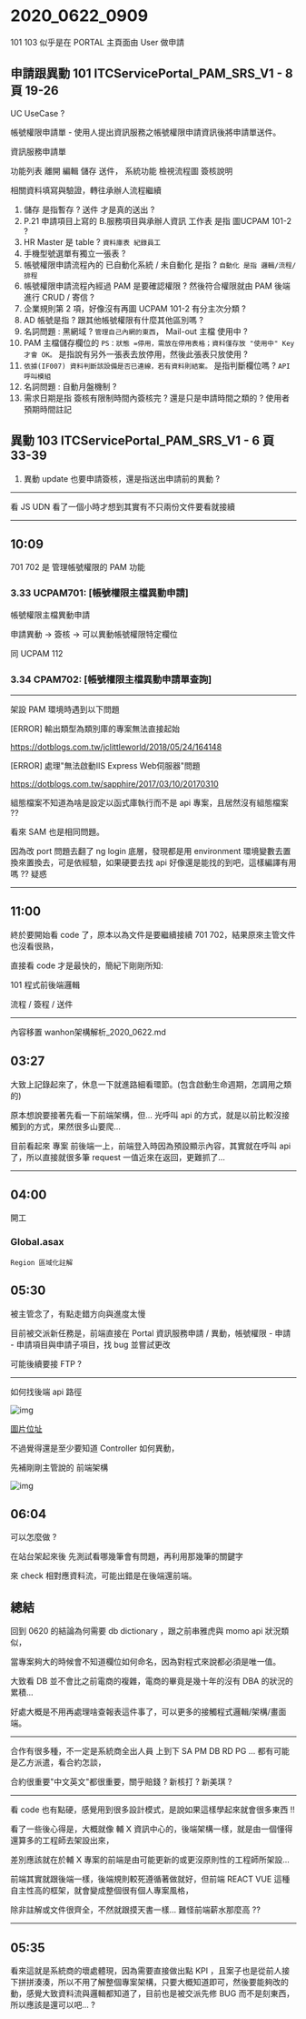 # 2020_0622_0909

101 103 似乎是在 PORTAL 主頁面由 User 做申請

## 申請跟異動 101 ITCServicePortal_PAM_SRS_V1 - 8 頁 19-26

UC UseCase ?

帳號權限申請單 - 使用人提出資訊服務之帳號權限申請資訊後將申請單送件。

資訊服務申請單

功能列表 離開 編輯 儲存 送件， 系統功能 檢視流程圖 簽核說明

相關資料填寫與驗證，轉往承辦人流程繼續

1. 儲存 是指暫存 ? 送件 才是真的送出 ?
2. P.21 申請項目上寫的 B.服務項目與承辦人資訊 工作表 是指 圖UCPAM 101-2 ?
3. HR Master 是 table ? `資料庫表 紀錄員工`
4. 手機型號選單有獨立一張表 ?
5. 帳號權限申請流程內的 已自動化系統 / 未自動化 是指 ? `自動化 是指 邏輯/流程/排程`
6. 帳號權限申請流程內經過 PAM 是要確認權限 ? 然後符合權限就由 PAM 後端進行 CRUD / 寄信 ?
7. 企業規則第 2 項，好像沒有再圖 UCPAM 101-2 有分主次分類 ?
8. AD 帳號是指 ? 跟其他帳號權限有什麼其他區別嗎 ?
9. 名詞問題 : 黑網域 ? `管理自己內網的東西`， Mail-out 主檔 使用中 ?
10. PAM 主檔儲存欄位的 `PS：狀態 =停用，需放在停用表格；資料僅存放 "使用中" Key 才會 OK。` 是指說有另外一張表去放停用，然後此張表只放使用 ?
11. `依據(IF007) 資料判斷該設備是否已連線，若有資料則結案。` 是指判斷欄位嗎 ? `API 呼叫模組`
12. 名詞問題 : 自動月盤機制 ?
13. 需求日期是指 簽核有限制時間內簽核完 ? 還是只是申請時間之類的 ? 使用者預期時間註記

## 異動 103 ITCServicePortal_PAM_SRS_V1 - 6 頁 33-39

1. 異動 update 也要申請簽核，還是指送出申請前的異動 ?

---

看 JS UDN 看了一個小時才想到其實有不只兩份文件要看就接續

---

## 10:09

701 702 是 管理帳號權限的 PAM 功能

### 3.33 UCPAM701: [帳號權限主檔異動申請]

帳號權限主檔異動申請

申請異動 -> 簽核 -> 可以異動帳號權限特定欄位

同 UCPAM 112

### 3.34 CPAM702: [帳號權限主檔異動申請單查詢]

---

架設 PAM 環境時遇到以下問題

[ERROR] 輸出類型為類別庫的專案無法直接起始

<https://dotblogs.com.tw/jclittleworld/2018/05/24/164148>

[ERROR] 處理"無法啟動IIS Express Web伺服器"問題

<https://dotblogs.com.tw/sapphire/2017/03/10/20170310>

組態檔案不知道為啥是設定以函式庫執行而不是 api 專案，且居然沒有組態檔案 ??

看來 SAM 也是相同問題。

因為改 port 問題去翻了 ng login 底層，發現都是用 environment 環境變數去置換來置換去，可是依經驗，如果硬要去找 api 好像還是能找的到吧，這樣編譯有用嗎 ?? 疑惑

---

## 11:00

終於要開始看 code 了，原本以為文件是要繼續接續 701 702，結果原來主管文件也沒看很熟，

直接看 code 才是最快的，簡紀下剛剛所知:

101 程式前後端邏輯

流程 / 簽程 / 送件

---

內容移置 wanhon架構解析_2020_0622.md

## 03:27

大致上記錄起來了，休息一下就進路細看環節。(包含啟動生命週期，怎調用之類的)

原本想說要接著先看一下前端架構，但... 光呼叫 api 的方式，就是以前比較沒接觸到的方式，果然很多山要爬...

目前看起來 專案 前後端一上，前端登入時因為預設顯示內容，其實就在呼叫 api 了，所以直接就很多筆 request 一值近來在返回，更難抓了...

---

## 04:00

開工

### Global.asax

`Region 區域化註解`

## 05:30

被主管念了，有點走錯方向與進度太慢

目前被交派新任務是，前端直接在 Portal 資訊服務申請 / 異動，帳號權限 - 申請 - 申請項目與申請子項目，找 bug 並嘗試更改

可能後續要接 FTP ?

---

如何找後端 api 路徑

![img](../img/webapirouter.png)

<a href="../img/webapirouter.png">圖片位址</a>

不過覺得還是至少要知道 Controller 如何異動，

先補剛剛主管說的 前端架構

![img](/sinda-notes/img/ngF2Efilemap.png)

## 06:04

可以怎麼做 ?

在站台架起來後 先測試看哪幾筆會有問題，再利用那幾筆的關鍵字

來 check 相對應資料流，可能出錯是在後端還前端。

## 總結

回到 0620 的結論為何需要 db dictionary ，跟之前串雅虎與 momo api 狀況類似，

當專案夠大的時候會不知道欄位如何命名，因為對程式來說都必須是唯一值。

大致看 DB 並不會比之前電商的複雜，電商的畢竟是幾十年的沒有 DBA 的狀況的累積...

好處大概是不用再處理啥查報表這件事了，可以更多的接觸程式邏輯/架構/畫面端。

---

合作有很多種，不一定是系統商全出人員 上到下 SA PM DB RD PG ... 都有可能是乙方派遣，看合約怎談，

合約很重要"中文英文"都很重要，關乎賠錢 ? 新核打 ? 新美琪 ?

---

看 code 也有點硬，感覺用到很多設計模式，是說如果這樣學起來就會很多東西 !!

看了一些後心得是，大概就像 輔 X 資訊中心的，後端架構一樣，就是由一個懂得還算多的工程師去架設出來，

差別應該就在於輔 X 專案的前端是由可能更新的或更沒原則性的工程師所架設...

前端其實就跟後端一樣，後端規則較死遵循著做就好，但前端 REACT VUE 這種自主性高的框架，就會變成整個很有個人專案風格，

除非註解或文件很齊全，不然就跟摸天書一樣... 難怪前端薪水那麼高 ??

---

## 05:35

看來這就是系統商的壞處體現，因為需要直接做出點 KPI ，且案子也是從前人接下拼拼湊湊，所以不用了解整個專案架構，只要大概知道即可，然後要能夠改的動，感覺大致資料流與邏輯都知道了，目前也是被交派先修 BUG 而不是刻東西，所以應該是還可以吧... ?
